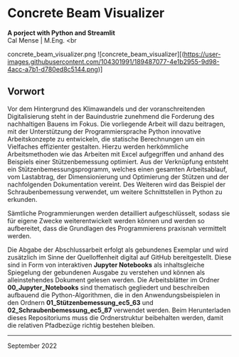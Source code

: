 # Concrete Beam Visualizer
**A porject with Python and Streamlit** <br>
Cal Mense | M.Eng. <br
                     
concrete_beam_visualizer.png
![concrete_beam_visualizer][(https://user-images.githubusercontent.com/104301991/189487077-4e1b2955-9d98-4acc-a7b1-d780ed8c5144.png)]

## Vorwort
Vor dem Hintergrund des Klimawandels und der voranschreitenden Digitalisierung steht in der Bauindustrie zunehmend die Forderung des nachhaltigen Bauens im Fokus. Die vorliegende Arbeit will dazu beitragen, mit der Unterstützung der Programmiersprache Python innovative Arbeitskonzepte zu entwickeln, die statische Berechnungen um ein Vielfaches effizienter gestalten. Hierzu werden herkömmliche Arbeitsmethoden wie das Arbeiten mit Excel aufgegriffen und anhand des Beispiels einer Stützenbemessung optimiert. Aus der Verknüpfung entsteht ein Stützenbemessungsprogramm, welches einen gesamten Arbeitsablauf, vom Lastabtrag, der Dimensionierung und Optimierung der Stützen und der nachfolgenden Dokumentation vereint. Des Weiteren wird das Beispiel der Schraubenbemessung verwendet, um weitere Schnittstellen in Python zu erkunden. 

Sämtliche Programmierungen werden detailliert aufgeschlüsselt, sodass sie für eigene Zwecke weiterentwickelt werden können und werden so aufbereitet, dass die Grundlagen des Programmierens praxisnah vermittelt werden.

Die Abgabe der Abschlussarbeit erfolgt als gebundenes Exemplar und wird zusätzlich im Sinne der Quelloffenheit digital auf GitHub bereitgestellt. Diese sind in Form von interaktiven **Jupyter Notebooks** als inhaltsgleiche Spiegelung der gebundenen Ausgabe zu verstehen und können als alleinstehendes Dokument gelesen werden. Die Arbeitsblätter im Ordner **00_Jupyter_Notebooks** sind thematisch gegliedert und beschreiben aufbauend die Python-Algorithmen, die in den Anwendungsbeispielen in den Ordnern **01_Stützenbemessung_ec5_63** und **02_Schraubenbemessung_ec5_87** verwendet werden. Beim Herunterladen dieses Repositoriums muss die Ordnerstruktur beibehalten werden, damit die relativen Pfadbezüge richtig bestehen bleiben. 

---
September 2022
